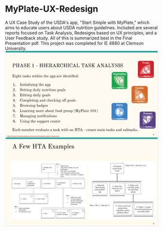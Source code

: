 # MyPlate-UX-Redesign

A UX Case Study of the USDA's app, "Start Simple with MyPlate," which aims to educate users about USDA nutrition guidelines. Included are several reports focused on Task Analysis, Redesigns based on UX principles, and a User Feedback study. All of this is summarized best in the Final Presentation pdf. This project was completed for IE 4880 at Clemson University.
![1-HTA-overview.PNG](https://github.com/StphnRssll/MyPlate-UX-Redesign/blob/main/screenshots/1-HTA-overview.PNG?raw=true)
